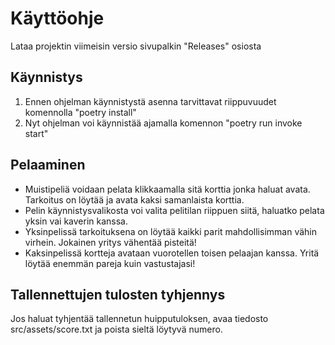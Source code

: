 # Käyttöohje

Lataa projektin viimeisin versio sivupalkin "Releases" osiosta

## Käynnistys

1. Ennen ohjelman käynnistystä asenna tarvittavat riippuvuudet komennolla "poetry install"
2. Nyt ohjelman voi käynnistää ajamalla komennon "poetry run invoke start"

## Pelaaminen

- Muistipeliä voidaan pelata klikkaamalla sitä korttia jonka haluat avata. Tarkoitus on löytää ja avata kaksi samanlaista korttia.
- Pelin käynnistysvalikosta voi valita pelitilan riippuen siitä, haluatko pelata yksin vai kaverin kanssa.
- Yksinpelissä tarkoituksena on löytää kaikki parit mahdollisimman vähin virhein. Jokainen yritys vähentää pisteitä!
- Kaksinpelissä kortteja avataan vuorotellen toisen pelaajan kanssa. Yritä löytää enemmän pareja kuin vastustajasi!

## Tallennettujen tulosten tyhjennys

Jos haluat tyhjentää tallennetun huipputuloksen, avaa tiedosto src/assets/score.txt ja poista sieltä löytyvä numero.
